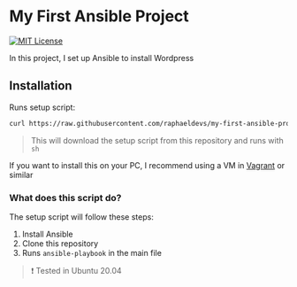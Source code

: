 # My First Ansible Project

[![MIT License](https://img.shields.io/badge/License-MIT-green.svg)](https://choosealicense.com/licenses/mit/)

In this project, I set up Ansible to install Wordpress

## Installation

Runs setup script:

```bash
curl https://raw.githubusercontent.com/raphaeldevs/my-first-ansible-project/main/setup.sh -sSf | sh
```

> This will download the setup script from this repository and runs with `sh`

If you want to install this on your PC, I recommend using a VM in [Vagrant](https://www.vagrantup.com/) or similar

### What does this script do?

The setup script will follow these steps:

1. Install Ansible
2. Clone this repository
3. Runs `ansible-playbook` in the main file

> ❗ Tested in Ubuntu 20.04
